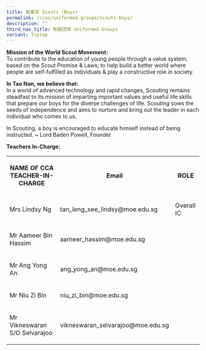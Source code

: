 ```yaml
---
title: 男童军 Scouts (Boys)
permalink: /ccas/uniformed-groups/scouts-boys/
description: ""
third_nav_title: 制服团体 Uniformed Groups
variant: tiptap
---
```

<p><strong>Mission of the World Scout Movement:</strong> <br>To contribute to the education of young people through a value system, based on the Scout Promise &amp; Laws; to help build a better world where people are self-fulfilled as individuals &amp; play a constructive role in society.</p><p><strong>In Tao Nan, we believe that:</strong> <br>In a world of advanced technology and rapid changes, Scouting remains steadfast to its mission of imparting important values and useful life skills that prepare our boys for the diverse challenges of life. Scouting sows the seeds of independence and aims to nurture and bring out the leader in each individual who comes to us.</p><p>In Scouting, a boy is encouraged to educate himself instead of being instructed. ~ Lord Baden Powell, Founder</p><p><strong>Teachers In-Charge:</strong></p><table><tbody><tr><th rowspan="1" colspan="1"><p>NAME OF CCA<br>TEACHER-IN-CHARGE</p></th><th rowspan="1" colspan="1"><p>Email</p></th><th rowspan="1" colspan="1"><p>ROLE</p></th></tr><tr><td rowspan="1" colspan="1"><p>Mrs Lindsy Ng</p></td><td rowspan="1" colspan="1"><p>tan_leng_see_lindsy@moe.edu.sg</p></td><td rowspan="1" colspan="1"><p>Overall IC</p></td></tr><tr><td rowspan="1" colspan="1"><p>Mr Aameer Bin Hassim</p></td><td rowspan="1" colspan="1"><p>aameer_hassim@moe.edu.sg</p></td><td rowspan="1" colspan="1"><p></p></td></tr><tr><td rowspan="1" colspan="1"><p>Mr Ang Yong An</p></td><td rowspan="1" colspan="1"><p>ang_yong_an@moe.edu.sg</p></td><td rowspan="1" colspan="1"><p></p></td></tr><tr><td rowspan="1" colspan="1"><p>Mr Niu Zi Bin</p></td><td rowspan="1" colspan="1"><p>niu_zi_bin@moe.edu.sg</p></td><td rowspan="1" colspan="1"><p></p></td></tr><tr><td rowspan="1" colspan="1"><p>Mr Vikneswaran S/O Selvarajoo</p></td><td rowspan="1" colspan="1"><p>vikneswaran_selvarajoo@moe.edu.sg</p></td><td rowspan="1" colspan="1"><p></p></td></tr></tbody></table><p></p>
